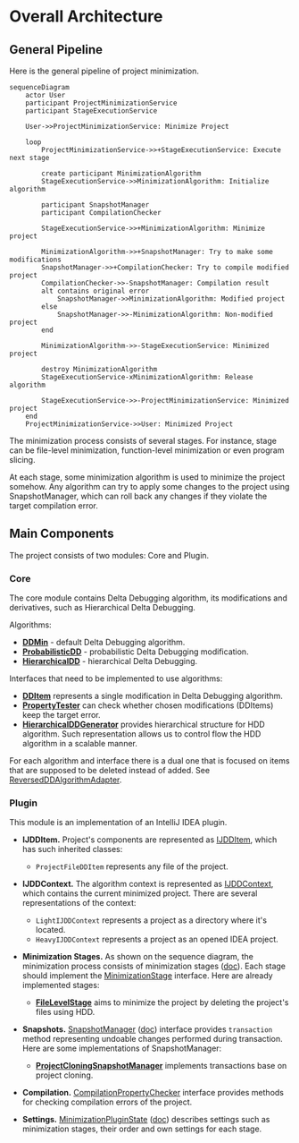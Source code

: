 # Overall Architecture

## General Pipeline

Here is the general pipeline of project minimization.
```mermaid
sequenceDiagram
    actor User
    participant ProjectMinimizationService
    participant StageExecutionService
    
    User->>ProjectMinimizationService: Minimize Project
    
    loop
        ProjectMinimizationService->>+StageExecutionService: Execute next stage

        create participant MinimizationAlgorithm
        StageExecutionService->>MinimizationAlgorithm: Initialize algorithm
        
        participant SnapshotManager
        participant CompilationChecker

        StageExecutionService->>+MinimizationAlgorithm: Minimize project
        
        MinimizationAlgorithm->>+SnapshotManager: Try to make some modifications
        SnapshotManager->>+CompilationChecker: Try to compile modified project
        CompilationChecker->>-SnapshotManager: Compilation result 
        alt contains original error
            SnapshotManager->>MinimizationAlgorithm: Modified project
        else
            SnapshotManager->>-MinimizationAlgorithm: Non-modified project
        end
        
        MinimizationAlgorithm->>-StageExecutionService: Minimized project

        destroy MinimizationAlgorithm
        StageExecutionService-xMinimizationAlgorithm: Release algorithm
        
        StageExecutionService->>-ProjectMinimizationService: Minimized project
    end
    ProjectMinimizationService->>User: Minimized Project
```

The minimization process consists of several stages.
For instance, stage can be file-level minimization, function-level minimization or even program slicing.

At each stage, some minimization algorithm is used to minimize the project somehow. 
Any algorithm can try to apply some changes to the project using SnapshotManager, 
which can roll back any changes if they violate the target compilation error.

## Main Components

The project consists of two modules: Core and Plugin.

### Core

The core module contains Delta Debugging algorithm,
its modifications and derivatives, such as Hierarchical Delta Debugging.

Algorithms:

- **[DDMin][ddmin]** - default Delta Debugging algorithm.
- **[ProbabilisticDD][pdd]** - probabilistic Delta Debugging modification.
- **[HierarchicalDD][hdd]** - hierarchical Delta Debugging.

[ddmin]: ../project-minimization-core/src/main/kotlin/org/plan/research/minimization/core/algorithm/dd/impl/DDMin.kt
[pdd]: ../project-minimization-core/src/main/kotlin/org/plan/research/minimization/core/algorithm/dd/impl/ProbabilisticDD.kt
[hdd]: ../project-minimization-core/src/main/kotlin/org/plan/research/minimization/core/algorithm/dd/hierarchical/HierarchicalDD.kt

Interfaces that need to be implemented to use algorithms:

- **[DDItem][item]** represents a single modification in Delta Debugging algorithm.
- **[PropertyTester][tester]** can check whether chosen modifications (DDItems) keep the target error.
- **[HierarchicalDDGenerator][generator]** provides hierarchical structure for HDD algorithm. 
Such representation allows us to control flow the HDD algorithm in a scalable manner.

[item]: ../project-minimization-core/src/main/kotlin/org/plan/research/minimization/core/model/DDItem.kt
[tester]: ../project-minimization-core/src/main/kotlin/org/plan/research/minimization/core/model/PropertyTester.kt
[generator]: ../project-minimization-core/src/main/kotlin/org/plan/research/minimization/core/algorithm/dd/hierarchical/HierarchicalDDGenerator.kt

For each algorithm and interface there is a dual one
that is focused on items that are supposed to be deleted instead of added.
See [ReversedDDAlgorithmAdapter][rev-dd].

[rev-dd]: ../project-minimization-core/src/main/kotlin/org/plan/research/minimization/core/algorithm/dd/impl/ReversedDDAlgorithmAdapter.kt

### Plugin

This module is an implementation of an IntelliJ IDEA plugin.

- **IJDDItem.**
Project's components are represented as [IJDDItem][ij-item], which has such inherited classes:
  - `ProjectFileDDItem` represents any file of the project.

- **IJDDContext.**
The algorithm context is represented as [IJDDContext][ij-context], which contains the current minimized project.
There are several representations of the context:
  - `LightIJDDContext` represents a project as a directory where it's located.
  - `HeavyIJDDContext` represents a project as an opened IDEA project.

- **Minimization Stages.** 
As shown on the sequence diagram, the minimization process consists of minimization stages ([doc][stage-doc]).
Each stage should implement the [MinimizationStage][stage] interface.
Here are already implemented stages:
  - **[FileLevelStage][fl-stage-doc]** aims to minimize the project by deleting the project's files using HDD.

- **Snapshots.**
[SnapshotManager][snapshot] ([doc][snapshot-doc])
interface provides `transaction` method representing undoable changes performed during transaction.
Here are some implementations of SnapshotManager:
  - **[ProjectCloningSnapshotManager][project-cloning]** implements transactions base on project cloning.

- **Compilation.**
[CompilationPropertyChecker][compilation] interface provides methods for checking compilation errors of the project.

- **Settings.**
[MinimizationPluginState][state] ([doc][settings-doc]) describes settings such as minimization stages, their order and own settings for each stage.

  

[stage-doc]: MinimizationStages.md
[fl-stage-doc]: MinimizationStages.md#File-level-stage
[snapshot-doc]: SnapshotManagers.md
[settings-doc]: Settings.md

[stage]: ../project-minimization-plugin/src/main/kotlin/org/plan/research/minimization/plugin/model/MinimizationStage.kt
[ij-item]: ../project-minimization-plugin/src/main/kotlin/org/plan/research/minimization/plugin/model/IJDDItem.kt
[ij-context]: ../project-minimization-plugin/src/main/kotlin/org/plan/research/minimization/plugin/model/IJDDContext.kt
[snapshot]: ../project-minimization-plugin/src/main/kotlin/org/plan/research/minimization/plugin/model/snapshot/SnapshotManager.kt
[project-cloning]: ../project-minimization-plugin/src/main/kotlin/org/plan/research/minimization/plugin/snapshot/ProjectCloningSnapshotManager.kt
[compilation]: ../project-minimization-plugin/src/main/kotlin/org/plan/research/minimization/plugin/model/CompilationPropertyChecker.kt
[state]: ../project-minimization-plugin/src/main/kotlin/org/plan/research/minimization/plugin/settings/MinimizationPluginState.kt
